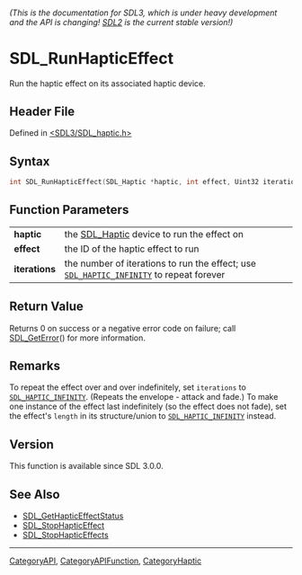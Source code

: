 ###### (This is the documentation for SDL3, which is under heavy development and the API is changing! [SDL2](https://wiki.libsdl.org/SDL2/) is the current stable version!)
# SDL_RunHapticEffect

Run the haptic effect on its associated haptic device.

## Header File

Defined in [<SDL3/SDL_haptic.h>](https://github.com/libsdl-org/SDL/blob/main/include/SDL3/SDL_haptic.h)

## Syntax

```c
int SDL_RunHapticEffect(SDL_Haptic *haptic, int effect, Uint32 iterations);

```

## Function Parameters

|                    |                                                                                                                |
| ------------------ | -------------------------------------------------------------------------------------------------------------- |
| **haptic**         | the [SDL_Haptic](SDL_Haptic) device to run the effect on                                                       |
| **effect**         | the ID of the haptic effect to run                                                                             |
| **iterations**     | the number of iterations to run the effect; use [`SDL_HAPTIC_INFINITY`](SDL_HAPTIC_INFINITY) to repeat forever |

## Return Value

Returns 0 on success or a negative error code on failure; call
[SDL_GetError](SDL_GetError)() for more information.

## Remarks

To repeat the effect over and over indefinitely, set `iterations` to
[`SDL_HAPTIC_INFINITY`](SDL_HAPTIC_INFINITY). (Repeats the envelope -
attack and fade.) To make one instance of the effect last indefinitely (so
the effect does not fade), set the effect's `length` in its structure/union
to [`SDL_HAPTIC_INFINITY`](SDL_HAPTIC_INFINITY) instead.

## Version

This function is available since SDL 3.0.0.

## See Also

- [SDL_GetHapticEffectStatus](SDL_GetHapticEffectStatus)
- [SDL_StopHapticEffect](SDL_StopHapticEffect)
- [SDL_StopHapticEffects](SDL_StopHapticEffects)

----
[CategoryAPI](CategoryAPI), [CategoryAPIFunction](CategoryAPIFunction), [CategoryHaptic](CategoryHaptic)


